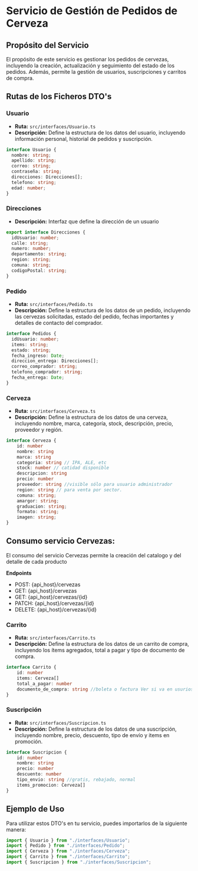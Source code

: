 # Servicio de Gestión de Pedidos de Cerveza

## Propósito del Servicio

El propósito de este servicio es gestionar los pedidos de cervezas, incluyendo la creación, actualización y seguimiento del estado de los pedidos. Además, permite la gestión de usuarios, suscripciones y carritos de compra.

## Rutas de los Ficheros DTO's

### Usuario

- **Ruta:** `src/interfaces/Usuario.ts`
- **Descripción:** Define la estructura de los datos del usuario, incluyendo información personal, historial de pedidos y suscripción.

```typescript
interface Usuario {
  nombre: string;
  apellido: string;
  correo: string;
  contraseña: string;
  direcciones: Direcciones[];
  telefono: string;
  edad: number;
}
```

### Direcciones

- **Descripción:** Interfaz que define la dirección de un usuario

```typescript
export interface Direcciones {
  idUsuario: number;
  calle: string;
  numero: number;
  departamento: string;
  region: string;
  comuna: string;
  codigoPostal: string;
}
```

### Pedido

- **Ruta:** `src/interfaces/Pedido.ts`
- **Descripción:** Define la estructura de los datos de un pedido, incluyendo las cervezas solicitadas, estado del pedido, fechas importantes y detalles de contacto del comprador.

```typescript
interface Pedidos {
  idUsuario: number;
  items: string;
  estado: string;
  fecha_ingreso: Date;
  direccion_entrega: Direcciones[];
  correo_comprador: string;
  telefono_comprador: string;
  fecha_entrega: Date;
}
```

### Cerveza

- **Ruta:** `src/interfaces/Cerveza.ts`
- **Descripción:** Define la estructura de los datos de una cerveza, incluyendo nombre, marca, categoría, stock, descripción, precio, proveedor y región.

```Typescript
interface Cerveza {
    id: number
    nombre: string
    marca: string
    categoria: string // IPA, ALE, etc
    stock: number // catidad disponible
    descripcion: string
    precio: number
    proveedor: string //visible sólo para usuario administrador
    region: string // para venta por sector.
    comuna: string;
    amargor: string;
    graduacion: string;
    formato: string;
    imagen: string;
}
```

## Consumo servicio Cervezas:

El consumo del servicio Cervezas permite la creación del catalogo y del detalle de cada producto

**Endpoints**

- POST: {api_host}/cervezas
- GET: {api_host}/cervezas
- GET: {api_host}/cervezas/{id}
- PATCH: {api_host}/cervezas/{id}
- DELETE: {api_host}/cervezas/{id}

### Carrito

- **Ruta:** `src/interfaces/Carrito.ts`
- **Descripción:** Define la estructura de los datos de un carrito de compra, incluyendo los ítems agregados, total a pagar y tipo de documento de compra.

```Typescript
interface Carrito {
    id: number
    items: Cerveza[]
    total_a_pagar: number
    documento_de_compra: string //boleta o factura Ver si va en usurios o en carrito.
}
```

### Suscripción

- **Ruta:** `src/interfaces/Suscripcion.ts`
- **Descripción:** Define la estructura de los datos de una suscripción, incluyendo nombre, precio, descuento, tipo de envío y items en promoción.

```Typescript
interface Suscripcion {
    id: number
    nombre: string
    precio: number
    descuento: number
    tipo_envio: string //gratis, rebajado, normal
    items_promocion: Cerveza[]
}
```

## Ejemplo de Uso

Para utilizar estos DTO's en tu servicio, puedes importarlos de la siguiente manera:

```typescript
import { Usuario } from "./interfaces/Usuario";
import { Pedido } from "./interfaces/Pedido";
import { Cerveza } from "./interfaces/Cerveza";
import { Carrito } from "./interfaces/Carrito";
import { Suscripcion } from "./interfaces/Suscripcion";
```
